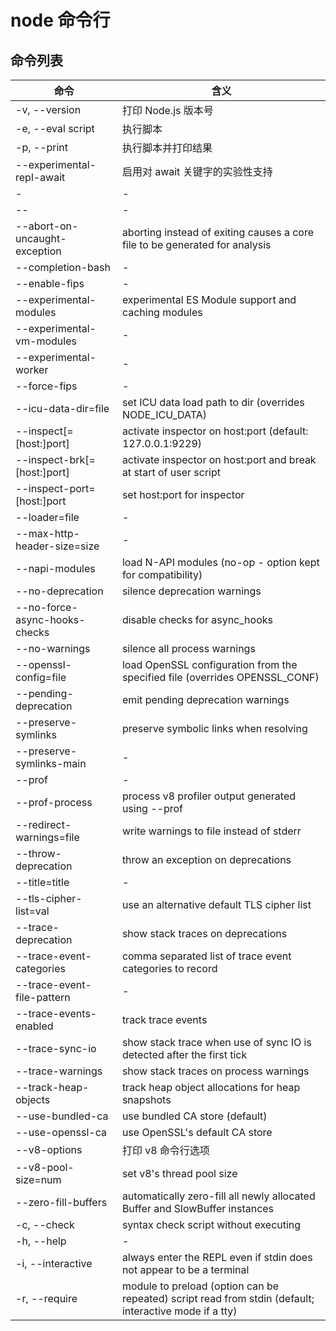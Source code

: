 # node 命令行

## 命令列表

| 命令                          | 含义                                                                                                   |
| ----------------------------- | ------------------------------------------------------------------------------------------------------ |
| -v, --version                 | 打印 Node.js 版本号                                                                                    |
| -e, --eval script             | 执行脚本                                                                                               |
| -p, --print                   | 执行脚本并打印结果                                                                                     |
| --experimental-repl-await     | 启用对 await 关键字的实验性支持                                                                        |
| -                             | -                                                                                                      |
| --                            | -                                                                                                      |
| --abort-on-uncaught-exception | aborting instead of exiting causes a core file to be generated for analysis                            |
| --completion-bash             | -                                                                                                      |
| --enable-fips                 | -                                                                                                      |
| --experimental-modules        | experimental ES Module support and caching modules                                                     |
| --experimental-vm-modules     | -                                                                                                      |
| --experimental-worker         | -                                                                                                      |
| --force-fips                  | -                                                                                                      |
| --icu-data-dir=file           | set ICU data load path to dir (overrides NODE_ICU_DATA)                                                |
| --inspect[=[host:]port]       | activate inspector on host:port (default: 127.0.0.1:9229)                                              |
| --inspect-brk[=[host:]port]   | activate inspector on host:port and break at start of user script                                      |
| --inspect-port=[host:]port    | set host:port for inspector                                                                            |
| --loader=file                 | -                                                                                                      |
| --max-http-header-size=size   | -                                                                                                      |
| --napi-modules                | load N-API modules (no-op - option kept for compatibility)                                             |
| --no-deprecation              | silence deprecation warnings                                                                           |
| --no-force-async-hooks-checks | disable checks for async_hooks                                                                         |
| --no-warnings                 | silence all process warnings                                                                           |
| --openssl-config=file         | load OpenSSL configuration from the specified file (overrides OPENSSL_CONF)                            |
| --pending-deprecation         | emit pending deprecation warnings                                                                      |
| --preserve-symlinks           | preserve symbolic links when resolving                                                                 |
| --preserve-symlinks-main      | -                                                                                                      |
| --prof                        | -                                                                                                      |
| --prof-process                | process v8 profiler output generated using --prof                                                      |
| --redirect-warnings=file      | write warnings to file instead of stderr                                                               |
| --throw-deprecation           | throw an exception on deprecations                                                                     |
| --title=title                 | -                                                                                                      |
| --tls-cipher-list=val         | use an alternative default TLS cipher list                                                             |
| --trace-deprecation           | show stack traces on deprecations                                                                      |
| --trace-event-categories      | comma separated list of trace event categories to record                                               |
| --trace-event-file-pattern    | -                                                                                                      |
| --trace-events-enabled        | track trace events                                                                                     |
| --trace-sync-io               | show stack trace when use of sync IO is detected after the first tick                                  |
| --trace-warnings              | show stack traces on process warnings                                                                  |
| --track-heap-objects          | track heap object allocations for heap snapshots                                                       |
| --use-bundled-ca              | use bundled CA store (default)                                                                         |
| --use-openssl-ca              | use OpenSSL's default CA store                                                                         |
| --v8-options                  | 打印 v8 命令行选项                                                                                     |
| --v8-pool-size=num            | set v8's thread pool size                                                                              |
| --zero-fill-buffers           | automatically zero-fill all newly allocated Buffer and SlowBuffer instances                            |
| -c, --check                   | syntax check script without executing                                                                  |
| -h, --help                    | -                                                                                                      |
| -i, --interactive             | always enter the REPL even if stdin does not appear to be a terminal                                   |
| -r, --require                 | module to preload (option can be repeated) script read from stdin (default; interactive mode if a tty) |
